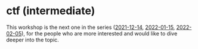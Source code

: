 # ctf (intermediate)

This workshop is the next one in the series ([2021-12-14](../../2021/12-14-ctf/), [2022-01-15](../01-15-ctf/), [2022-02-05](../02-05-ctf)), for the people who are more interested and would like to dive deeper into the topic.
